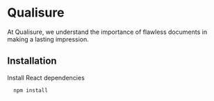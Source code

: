 # Qualisure

At Qualisure, we understand the importance of flawless documents in making a lasting impression.

## Installation

Install React dependencies

```bash
  npm install
```
